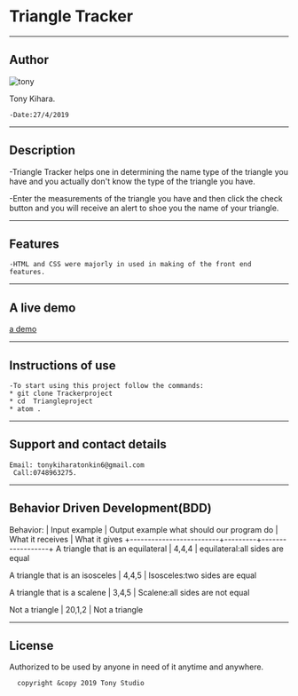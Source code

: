 # Triangle Tracker
-------------------------
## Author


 ![tony](https://lh3.googleusercontent.com/QwkZ2EnmiYTGWyJWs59qZjOh5e_CC0JJtJrkthgD8XjUfbKBaQclXZKSAk9fjSM8mEKM=s85)

 Tony Kihara.
~~~
-Date:27/4/2019
~~~

---------------
## Description

-Triangle Tracker helps one in determining the name type of the triangle you have and you actually don't know the type of the triangle you have.

-Enter the measurements of the triangle you have and then click the check button and you will receive an alert to shoe you the name of your triangle.

--------------------------------------------------------
## Features

~~~-The language used was JavaScript.
-HTML and CSS were majorly in used in making of the front end features.
~~~
------------------------------------------------------------------
## A live demo

[a demo]( https://kihara-tony.github.io/TRIANGLEPROJECT/.)


-------------------------------------------------------------------

## Instructions of use
~~~
-To start using this project follow the commands:
* git clone Trackerproject
* cd  Triangleproject
* atom .
~~~
-------------------------------------------------------------------------

## Support and contact details
~~~
Email: tonykiharatonkin6@gmail.com
 Call:0748963275.
~~~
------------------------------------------------------------------
## Behavior Driven Development(BDD)


  Behavior:                 |  Input example   |  Output  example
  what should our program do  |   What it receives  |  What it gives 
+-------------------------+---------+------------------+
  A triangle that is an equilateral   |   4,4,4  | equilateral:all sides are equal  

  A triangle that is an isosceles  |  4,4,5   |  Isosceles:two sides are equal  

  A triangle that is a scalene  |  3,4,5  |  Scalene:all sides   are   not equal  

  Not a triangle   |  20,1,2   |  Not a triangle  

------------------------------------------------------------------
## License

 Authorized to be used by anyone in need of it anytime and anywhere.

      copyright &copy 2019 Tony Studio
